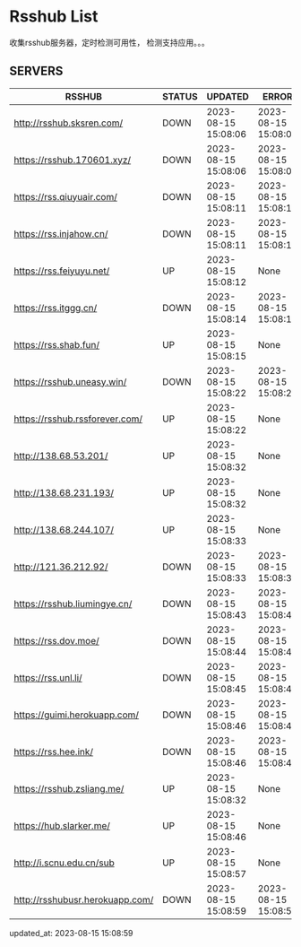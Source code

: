 # Rsshub List

收集rsshub服务器，定时检测可用性， 检测支持应用。。。


## SERVERS

|  RSSHUB   | STATUS  | UPDATED  | ERROR  | TWITTER |  
|  ----  | ----  | ----  | ----  | ---- |  
| http://rsshub.sksren.com/ | DOWN | 2023-08-15 15:08:06 | 2023-08-15 15:08:06 |  
| https://rsshub.170601.xyz/ | DOWN | 2023-08-15 15:08:06 | 2023-08-15 15:08:06 |  
| https://rss.qiuyuair.com/ | DOWN | 2023-08-15 15:08:11 | 2023-08-15 15:08:11 |  
| https://rss.injahow.cn/ | DOWN | 2023-08-15 15:08:11 | 2023-08-15 15:08:11 |  
| https://rss.feiyuyu.net/ | UP | 2023-08-15 15:08:12 | None ||  
| https://rss.itggg.cn/ | DOWN | 2023-08-15 15:08:14 | 2023-08-15 15:08:14 |  
| https://rss.shab.fun/ | UP | 2023-08-15 15:08:15 | None ||  
| https://rsshub.uneasy.win/ | DOWN | 2023-08-15 15:08:22 | 2023-08-15 15:08:22 |  
| https://rsshub.rssforever.com/ | UP | 2023-08-15 15:08:22 | None ||  
| http://138.68.53.201/ | UP | 2023-08-15 15:08:32 | None ||  
| http://138.68.231.193/ | UP | 2023-08-15 15:08:32 | None ||  
| http://138.68.244.107/ | UP | 2023-08-15 15:08:33 | None ||  
| http://121.36.212.92/ | DOWN | 2023-08-15 15:08:33 | 2023-08-15 15:08:33 |  
| https://rsshub.liumingye.cn/ | DOWN | 2023-08-15 15:08:43 | 2023-08-15 15:08:43 |  
| https://rss.dov.moe/ | DOWN | 2023-08-15 15:08:44 | 2023-08-15 15:08:44 |  
| https://rss.unl.li/ | DOWN | 2023-08-15 15:08:45 | 2023-08-15 15:08:45 |  
| https://guimi.herokuapp.com/ | DOWN | 2023-08-15 15:08:46 | 2023-08-15 15:08:46 |  
| https://rss.hee.ink/ | DOWN | 2023-08-15 15:08:46 | 2023-08-15 15:08:46 |  
| https://rsshub.zsliang.me/ | UP | 2023-08-15 15:08:32 | None |OK|  
| https://hub.slarker.me/ | UP | 2023-08-15 15:08:46 | None ||  
| http://i.scnu.edu.cn/sub | UP | 2023-08-15 15:08:57 | None ||  
| http://rsshubusr.herokuapp.com/ | DOWN | 2023-08-15 15:08:59 | 2023-08-15 15:08:59 |  
  

updated_at: 2023-08-15 15:08:59  
